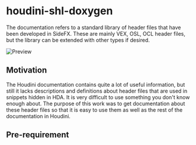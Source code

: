 # houdini-shl-doxygen

The documentation refers to a standard library of header files that have been developed in SideFX. These are mainly VEX, OSL, OCL header files, but the library can be extended with other types if desired.

![Preview](https://i.imgur.com/yuzQArj.jpeg)

## Motivation

The Houdini documentation contains quite a lot of useful information, but still it lacks descriptions and definitions about header files that are used in snippets hidden in HDA. It is very difficult to use something you don't know enough about. 
The purpose of this work was to get documentation about these header files so that it is easy to use them as well as the rest of the documentation in Houdini. 

## Pre-requirement


